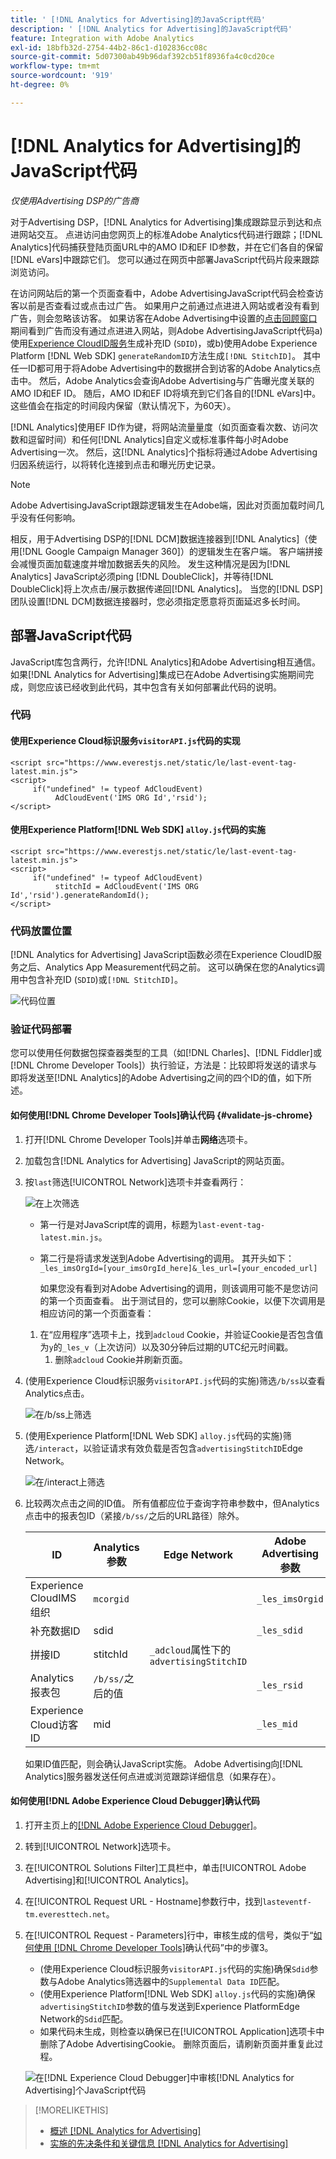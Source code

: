 ```yaml
---
title: ' [!DNL Analytics for Advertising]的JavaScript代码'
description: ' [!DNL Analytics for Advertising]的JavaScript代码'
feature: Integration with Adobe Analytics
exl-id: 18bfb32d-2754-44b2-86c1-d102836cc08c
source-git-commit: 5d07300ab49b96daf392cb51f8936fa4c0cd20ce
workflow-type: tm+mt
source-wordcount: '919'
ht-degree: 0%

---
```


# [!DNL Analytics for Advertising]的JavaScript代码

*仅使用Advertising DSP的广告商*

对于Advertising DSP，[!DNL Analytics for Advertising]集成跟踪显示到达和点进网站交互。 点进访问由您网页上的标准Adobe Analytics代码进行跟踪；[!DNL Analytics]代码捕获登陆页面URL中的AMO ID和EF ID参数，并在它们各自的保留[!DNL eVars]中跟踪它们。 您可以通过在网页中部署JavaScript代码片段来跟踪浏览访问。

在访问网站后的第一个页面查看中，Adobe AdvertisingJavaScript代码会检查访客以前是否查看过或点击过广告。 如果用户之前通过点进进入网站或者没有看到广告，则会忽略该访客。 如果访客在Adobe Advertising中设置的[点击回顾窗口](/help/integrations/analytics/prerequisites.md#lookback-a4adc)期间看到广告而没有通过点进进入网站，则Adobe AdvertisingJavaScript代码a)使用[Experience CloudID服务](https://experienceleague.adobe.com/docs/id-service/using/home.html)生成补充ID (`SDID`)，或b)使用Adobe Experience Platform [!DNL Web SDK] `generateRandomID`方法生成`[!DNL StitchID]`。 其中任一ID都可用于将Adobe Advertising中的数据拼合到访客的Adobe Analytics点击中。 然后，Adobe Analytics会查询Adobe Advertising与广告曝光度关联的AMO ID和EF ID。 随后，AMO ID和EF ID将填充到它们各自的[!DNL eVars]中。 这些值会在指定的时间段内保留（默认情况下，为60天）。

[!DNL Analytics]使用EF ID作为键，将网站流量量度（如页面查看次数、访问次数和逗留时间）和任何[!DNL Analytics]自定义或标准事件每小时Adobe Advertising一次。 然后，这[!DNL Analytics]个指标将通过Adobe Advertising归因系统运行，以将转化连接到点击和曝光历史记录。

>[!NOTE]
>
>Adobe AdvertisingJavaScript跟踪逻辑发生在Adobe端，因此对页面加载时间几乎没有任何影响。
>
>相反，用于Advertising DSP的[!DNL DCM]数据连接器到[!DNL Analytics]（使用[!DNL Google Campaign Manager 360]）的逻辑发生在客户端。 客户端拼接会减慢页面加载速度并增加数据丢失的风险。 发生这种情况是因为[!DNL Analytics] JavaScript必须ping [!DNL DoubleClick]，并等待[!DNL DoubleClick]将上次点击/展示数据传递回[!DNL Analytics]。 当您的[!DNL DSP]团队设置[!DNL DCM]数据连接器时，您必须指定愿意将页面延迟多长时间。

<!--
## Deploying the JavaScript Code

All users must deploy the standard JavaScript code.

Users who want to convert first-party segments from their customer data platforms to [!DNL RampIDs] or [!DNL ID5] IDs [!!!!VERIFY that it's not needed for importing segments directly from LiveRamp] must also deploy ID partner-specific JavaScript code to match conversions to view-throughs.

### The Standard Code

The standard JavaScript library consists of two lines that allow [!DNL Analytics] and Adobe Advertising to communicate with each other. If the [!DNL Analytics for Advertising] integration was completed during the Adobe Advertising implementation, then you should have already received this code with instructions on how to deploy it.

#### Implementations that use the Experience Cloud Identity Service `visitorAPI.js` code

```
<script src="https://www.everestjs.net/static/le/last-event-tag-latest.min.js">
<script>
     if("undefined" != typeof AdCloudEvent) 
          AdCloudEvent('IMS ORG Id','rsid');
</script>
```

#### Implementations that use the Experience Platform [!DNL Web SDK] `alloy.js`code

### Additional Code to Import First-Party Segments to [!DNL RampIDs] and [!DNL ID5] IDs

   * For [!DNL RampIDs], Contact your Adobe Account Team, who will give you instructions to register for a [!DNL LiveRamp] [!DNL LaunchPad] tag. Registration is free, but you must sign an agreement. Once you register, your Adobe Account Team will generate and provide a unique tag for your organization to implement on your webpages.

    [MAYBE PUT THIS BELOW] Place the [!DNL LaunchPad] tag on every page of your website, preferably as the first script within the page head tags but as high within the page head tags as possible.

   * For [!DNL ID5] IDs: Contact your Adobe Account Team, who will give you instructions to register for the tag with ID5. Registration is free, but you must sign an agreement. Once you register, a member of ID5’s technical team will provide a unique tag for your organization to implement on your webpages.
-->

## 部署JavaScript代码

JavaScript库包含两行，允许[!DNL Analytics]和Adobe Advertising相互通信。 如果[!DNL Analytics for Advertising]集成已在Adobe Advertising实施期间完成，则您应该已经收到此代码，其中包含有关如何部署此代码的说明。

### 代码

#### 使用Experience Cloud标识服务`visitorAPI.js`代码的实现

```
<script src="https://www.everestjs.net/static/le/last-event-tag-latest.min.js">
<script>
     if("undefined" != typeof AdCloudEvent) 
          AdCloudEvent('IMS ORG Id','rsid');
</script>
```

#### 使用Experience Platform[!DNL Web SDK] `alloy.js`代码的实施

```
<script src="https://www.everestjs.net/static/le/last-event-tag-latest.min.js">
<script>
     if("undefined" != typeof AdCloudEvent) 
          stitchId = AdCloudEvent('IMS ORG Id','rsid').generateRandomId();
</script>
```

### 代码放置位置

[!DNL Analytics for Advertising] JavaScript函数必须在Experience CloudID服务之后、Analytics App Measurement代码之前。 这可以确保在您的Analytics调用中包含补充ID (`SDID`)或`[!DNL StitchID]`。

![代码位置](/help/integrations/assets/a4adc-code-placement.png)

### 验证代码部署

您可以使用任何数据包探查器类型的工具（如[!DNL Charles]、[!DNL Fiddler]或[!DNL Chrome Developer Tools]）执行验证，方法是：比较即将发送的请求与即将发送至[!DNL Analytics]的Adobe Advertising之间的四个ID的值，如下所述。

#### 如何使用[!DNL Chrome Developer Tools]确认代码 {#validate-js-chrome}

1. 打开[!DNL Chrome Developer Tools]并单击&#x200B;**网络**&#x200B;选项卡。

1. 加载包含[!DNL Analytics for Advertising] JavaScript的网站页面。

1. 按`last`筛选[!UICONTROL Network]选项卡并查看两行：

   ![在上次](/help/integrations/assets/a4adc-code-validation-filter-last.png)筛选

   * 第一行是对JavaScript库的调用，标题为`last-event-tag-latest.min.js`。
   * 第二行是将请求发送到Adobe Advertising的调用。 其开头如下： `_les_imsOrgId=[your_imsOrgId_here]&_les_url=[your_encoded_url]`

     如果您没有看到对Adobe Advertising的调用，则该调用可能不是您访问的第一个页面查看。 出于测试目的，您可以删除Cookie，以便下次调用是相应访问的第一个页面查看：

   1. 在“应用程序”选项卡上，找到`adcloud` Cookie，并验证Cookie是否包含值为`y`的`_les_v`（上次访问）以及30分钟后过期的UTC纪元时间戳。
      1. 删除`adcloud` Cookie并刷新页面。

1. (使用Experience Cloud标识服务`visitorAPI.js`代码的实施)筛选`/b/ss`以查看Analytics点击。

   ![在`/b/ss`](/help/integrations/assets/a4adc-code-validation-filter-bss.png)上筛选

1. (使用Experience Platform[!DNL Web SDK] `alloy.js`代码的实施)筛选`/interact`，以验证请求有效负载是否包含`advertisingStitchID`Edge Network。

   ![在`/interact`](/help/integrations/assets/a4adc-code-validation-filter-interact.png)上筛选

1. 比较两次点击之间的ID值。 所有值都应位于查询字符串参数中，但Analytics点击中的报表包ID（紧接`/b/ss/`之后的URL路径）除外。

   | ID | Analytics参数 | Edge Network | Adobe Advertising参数 |
   | --- | --- | --- | --- |
   | Experience CloudIMS组织 | `mcorgid` |  | `_les_imsOrgid` |
   | 补充数据ID | sdid |  | `_les_sdid` |
   | 拼接ID | stitchId | `_adcloud`属性下的`advertisingStitchID` |  |
   | Analytics报表包 | `/b/ss/`之后的值 | | `_les_rsid` |
   | Experience Cloud访客ID | mid |  | `_les_mid` |

   如果ID值匹配，则会确认JavaScript实施。 Adobe Advertising向[!DNL Analytics]服务器发送任何点进或浏览跟踪详细信息（如果存在）。

#### 如何使用[!DNL Adobe Experience Cloud Debugger]确认代码

1. 打开主页上的[[!DNL Adobe Experience Cloud Debugger]](https://experienceleague.adobe.com/docs/debugger/using-v2/summary.html)。
1. 转到[!UICONTROL Network]选项卡。
1. 在[!UICONTROL Solutions Filter]工具栏中，单击[!UICONTROL Adobe Advertising]和[!UICONTROL Analytics]。
1. 在[!UICONTROL Request URL - Hostname]参数行中，找到`lasteventf-tm.everesttech.net`。
1. 在[!UICONTROL Request - Parameters]行中，审核生成的信号，类似于“[如何使用 [!DNL Chrome Developer Tools]](#validate-js-chrome)确认代码”中的步骤3。
   * (使用Experience Cloud标识服务`visitorAPI.js`代码的实施)确保`Sdid`参数与Adobe Analytics筛选器中的`Supplemental Data ID`匹配。
   * (使用Experience Platform[!DNL Web SDK] `alloy.js`代码的实施)确保`advertisingStitchID`参数的值与发送到Experience PlatformEdge Network的`Sdid`匹配。
   * 如果代码未生成，则检查以确保已在[!UICONTROL Application]选项卡中删除了Adobe AdvertisingCookie。 删除页面后，请刷新页面并重复此过程。

   ![在[!DNL Experience Cloud Debugger]](/help/integrations/assets/a4adc-js-audit-debugger.png)中审核[!DNL Analytics for Advertising]个JavaScript代码

>[!MORELIKETHIS]
>
>* [概述 [!DNL Analytics for Advertising]](overview.md)
>* [实施的先决条件和关键信息 [!DNL Analytics for Advertising]](prerequisites.md)
